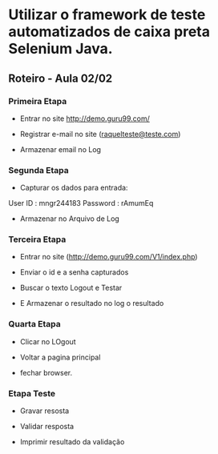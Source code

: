 # Utilizar o framework de teste automatizados de caixa preta Selenium Java.

## Roteiro - Aula 02/02

### Primeira Etapa

- Entrar no site http://demo.guru99.com/

- Registrar e-mail no site (raquelteste@teste.com)

- Armazenar email no Log

### Segunda Etapa

- Capturar os dados para entrada:

User ID :	mngr244183
Password :	rAmumEq

- Armazenar no Arquivo de Log

### Terceira Etapa

- Entrar no site (http://demo.guru99.com/V1/index.php)

- Enviar o id e a senha capturados

- Buscar o texto Logout e Testar 

- E Armazenar o resultado no log o resultado 

### Quarta Etapa

- Clicar no LOgout

- Voltar a pagina principal

- fechar browser.

### Etapa Teste

- Gravar resosta 

- Validar resposta

- Imprimir resultado da validação 